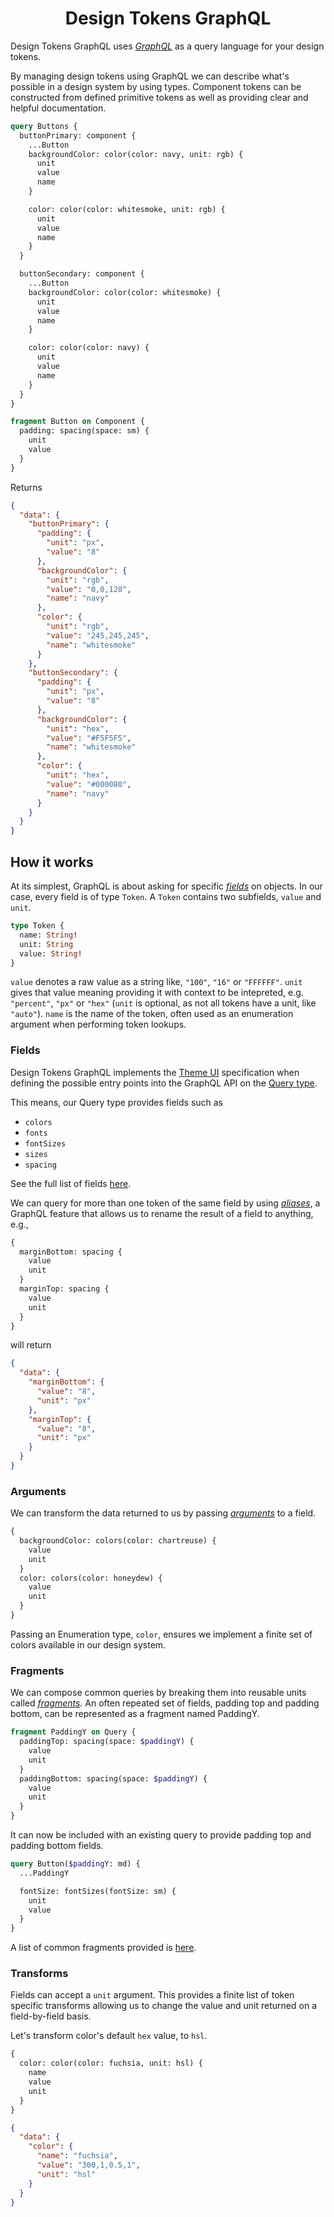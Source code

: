 <h1 style="text-align: center;">Design Tokens GraphQL</h1>

Design Tokens GraphQL uses [_GraphQL_](https://graphql.org/learn/) as a query language for your design tokens.

By managing design tokens using GraphQL we can describe what's possible in a design system by using types. Component tokens can be constructed from defined primitive tokens as well as providing clear and helpful documentation.

```graphql
query Buttons {
  buttonPrimary: component {
    ...Button
    backgroundColor: color(color: navy, unit: rgb) {
      unit
      value
      name
    }

    color: color(color: whitesmoke, unit: rgb) {
      unit
      value
      name
    }
  }

  buttonSecondary: component {
    ...Button
    backgroundColor: color(color: whitesmoke) {
      unit
      value
      name
    }

    color: color(color: navy) {
      unit
      value
      name
    }
  }
}

fragment Button on Component {
  padding: spacing(space: sm) {
    unit
    value
  }
}
```

Returns

```json
{
  "data": {
    "buttonPrimary": {
      "padding": {
        "unit": "px",
        "value": "8"
      },
      "backgroundColor": {
        "unit": "rgb",
        "value": "0,0,128",
        "name": "navy"
      },
      "color": {
        "unit": "rgb",
        "value": "245,245,245",
        "name": "whitesmoke"
      }
    },
    "buttonSecondary": {
      "padding": {
        "unit": "px",
        "value": "8"
      },
      "backgroundColor": {
        "unit": "hex",
        "value": "#F5F5F5",
        "name": "whitesmoke"
      },
      "color": {
        "unit": "hex",
        "value": "#000080",
        "name": "navy"
      }
    }
  }
}
```

<h2>How it works</h2>

At its simplest, GraphQL is about asking for specific [_fields_](https://graphql.org/learn/schema/#object-types-and-fields) on objects. In our case, every field is of type <code>Token</code>. A <code>Token</code> contains two subfields, <code>value</code> and <code>unit</code>.

```graphql
type Token {
  name: String!
  unit: String
  value: String!
}
```

`value` denotes a raw value as a string like, `"100"`, `"16"` or `"FFFFFF"`. `unit` gives that value meaning providing it with context to be intepreted, e.g. `"percent"`, `"px"` or `"hex"` (`unit` is optional, as not all tokens have a unit, like `"auto"`). `name` is the name of the token, often used as an enumeration argument when performing token lookups.

<h3>Fields</h3>

Design Tokens GraphQL implements the [Theme UI](https://theme-ui.com/theme-spec/) specification when defining the possible entry points into the GraphQL API on the [Query type](https://graphql.org/learn/execution/#root-fields-resolvers).

This means, our Query type provides fields such as

- `colors`
- `fonts`
- `fontSizes`
- `sizes`
- `spacing`

See the full list of fields [here]().

We can query for more than one token of the same field by using [_aliases_](https://graphql.org/learn/queries/#aliases), a GraphQL feature that allows us to rename the result of a field to anything, e.g.,

```graphql
{
  marginBottom: spacing {
    value
    unit
  }
  marginTop: spacing {
    value
    unit
  }
}
```

will return

```json
{
  "data": {
    "marginBottom": {
      "value": "8",
      "unit": "px"
    },
    "marginTop": {
      "value": "8",
      "unit": "px"
    }
  }
}
```

<h3>Arguments</h3>

We can transform the data returned to us by passing [_arguments_](https://graphql.org/learn/queries/#arguments) to a field.

```graphql
{
  backgroundColor: colors(color: chartreuse) {
    value
    unit
  }
  color: colors(color: honeydew) {
    value
    unit
  }
}
```

Passing an Enumeration type, <code>color</code>, ensures we implement a finite set of colors available in our design system.

<h3>Fragments</h3>

We can compose common queries by breaking them into reusable units called [_fragments_](https://graphql.org/learn/queries/#fragments). An often repeated set of fields, padding top and padding bottom, can be represented as a fragment named PaddingY.

```graphql
fragment PaddingY on Query {
  paddingTop: spacing(space: $paddingY) {
    value
    unit
  }
  paddingBottom: spacing(space: $paddingY) {
    value
    unit
  }
}
```

It can now be included with an existing query to provide padding top and padding bottom fields.

```graphql
query Button($paddingY: md) {
  ...PaddingY

  fontSize: fontSizes(fontSize: sm) {
    unit
    value
  }
}
```

A list of common fragments provided is [here]().

<h3>Transforms</h3>

Fields can accept a `unit` argument. This provides a finite list of token specific transforms allowing us to change the value and unit returned on a field-by-field basis.

Let's transform color's default `hex` value, to `hsl`.

```graphql
{
  color: color(color: fuchsia, unit: hsl) {
    name
    value
    unit
  }
}
```

```json
{
  "data": {
    "color": {
      "name": "fuchsia",
      "value": "300,1,0.5,1",
      "unit": "hsl"
    }
  }
}
```
